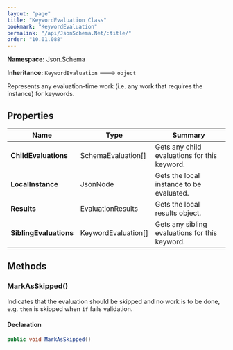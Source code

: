 ```yaml
---
layout: "page"
title: "KeywordEvaluation Class"
bookmark: "KeywordEvaluation"
permalink: "/api/JsonSchema.Net/:title/"
order: "10.01.088"
---
```

**Namespace:** Json.Schema

**Inheritance:**
`KeywordEvaluation`
 🡒 
`object`

Represents any evaluation-time work (i.e. any work that requires the instance) for keywords.

## Properties

| Name | Type | Summary |
|---|---|---|
| **ChildEvaluations** | SchemaEvaluation[] | Gets any child evaluations for this keyword. |
| **LocalInstance** | JsonNode | Gets the local instance to be evaluated. |
| **Results** | EvaluationResults | Gets the local results object. |
| **SiblingEvaluations** | KeywordEvaluation[] | Gets any sibling evaluations for this keyword. |

## Methods

### MarkAsSkipped()

Indicates that the evaluation should be skipped and no work is to be done,
e.g. `then` is skipped when `if` fails validation.

#### Declaration

```c#
public void MarkAsSkipped()
```


